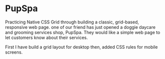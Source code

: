# PupSpa

Practicing Native CSS Grid through building a classic, grid-based, responsive web page. one of our friend has just opened a doggie daycare and grooming services shop, PupSpa. They would like a simple web page to let customers know about their services.

First I have build a grid layout for desktop then, added CSS rules for mobile screens. 